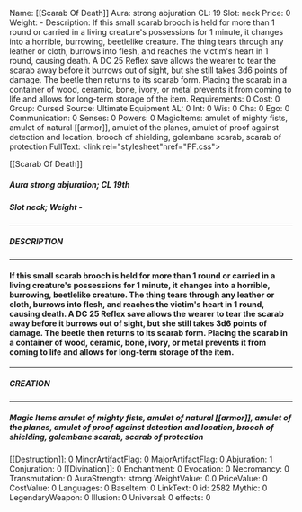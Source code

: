 Name: [[Scarab Of Death]]
Aura: strong abjuration
CL: 19
Slot: neck
Price: 0
Weight: -
Description: If this small scarab brooch is held for more than 1 round or carried in a living creature's possessions for 1 minute, it changes into a horrible, burrowing, beetlelike creature. The thing tears through any leather or cloth, burrows into flesh, and reaches the victim's heart in 1 round, causing death. A DC 25 Reflex save allows the wearer to tear the scarab away before it burrows out of sight, but she still takes 3d6 points of damage. The beetle then returns to its scarab form. Placing the scarab in a container of wood, ceramic, bone, ivory, or metal prevents it from coming to life and allows for long-term storage of the item.
Requirements: 0
Cost: 0
Group: Cursed
Source: Ultimate Equipment
AL: 0
Int: 0
Wis: 0
Cha: 0
Ego: 0
Communication: 0
Senses: 0
Powers: 0
MagicItems: amulet of mighty fists, amulet of natural [[armor]], amulet of the planes, amulet of proof against detection and location, brooch of shielding, golembane scarab, scarab of protection
FullText: <link rel="stylesheet"href="PF.css"><div class="heading"><p class="alignleft">[[Scarab Of Death]]</p><div style="clear: both;"></div></div><div><h5><b>Aura </b>strong abjuration; <b>CL </b>19th</h5><h5><b>Slot </b>neck; <b>Weight </b>-</h5></div><hr/><div><h5><b>DESCRIPTION</b></h5></div><hr/><div><h4><p>If this small scarab brooch is held for more than 1 round or carried in a living creature's possessions for 1 minute, it changes into a horrible, burrowing, beetlelike creature. The thing tears through any leather or cloth, burrows into flesh, and reaches the victim's heart in 1 round, causing death. A DC 25 Reflex save allows the wearer to tear the scarab away before it burrows out of sight, but she still takes 3d6 points of damage. The beetle then returns to its scarab form. Placing the scarab in a container of wood, ceramic, bone, ivory, or metal prevents it from coming to life and allows for long-term storage of the item.</p></h4></div><hr/><div><h5><b>CREATION</b></h5></div><hr/><div><h5><b>Magic Items </b><i>amulet of mighty fists, amulet of natural [[armor]], amulet of the planes, amulet of proof against detection and location, brooch of shielding, golembane scarab, scarab of protection</i></h5></div>
[[Destruction]]: 0
MinorArtifactFlag: 0
MajorArtifactFlag: 0
Abjuration: 1
Conjuration: 0
[[Divination]]: 0
Enchantment: 0
Evocation: 0
Necromancy: 0
Transmutation: 0
AuraStrength: strong
WeightValue: 0.0
PriceValue: 0
CostValue: 0
Languages: 0
BaseItem: 0
LinkText: 0
id: 2582
Mythic: 0
LegendaryWeapon: 0
Illusion: 0
Universal: 0
effects: 0
